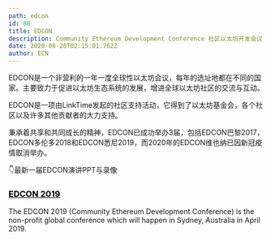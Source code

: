 ```yaml
---
path: edcon
id: 88
title: EDCON
description: Community Ethereum Development Conference 社区以太坊开发会议
date: 2020-06-28T02:15:01.762Z
author: ECN
---
```


EDCON是一个非营利的一年一度全球性以太坊会议，每年的选址地都在不同的国家。主要致力于促进以太坊生态系统的发展，增进全球以太坊社区的交流与互动。

 EDCON是一项由LinkTime发起的社区支持活动，它得到了以太坊基金会，各个社区以及许多其他贡献者的大力支持。

秉承着共享和共同成长的精神，EDCON已成功举办3届，包括EDCON巴黎2017，EDCON多伦多2018和EDCON悉尼2019，而2020年的EDCON维也纳已因新冠疫情取消举办。

👇最新一届EDCON演讲PPT与录像


<div class="linkbox">
<a  href="https://2019.edcon.io/\#agendaId" style="color: black">
   <h3>
   <strong>
EDCON 2019
   </strong>
   </h3> 
</a>
<span>
The EDCON 2019 (Community Ethereum Development Conference) is the non-profit global conference which will happen in Sydney, Australia in April 2019.
</span>
</div>


